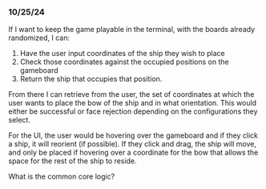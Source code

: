 
### 10/25/24
If I want to keep the game playable in the terminal, with the boards already randomized, I can:

1. Have the user input coordinates of the ship they wish to place 
2. Check those coordinates against the occupied positions on the gameboard
3. Return the ship that occupies that position. 

From there I can retrieve from the user, the set of coordinates at which the user wants to place the bow of the ship and in what orientation. This would either be successful or face rejection depending on the configurations they select. 

For the UI, the user would be hovering over the gameboard and if they click a ship, it will reorient (if possible). If they click and drag, the ship will move, and only be placed if hovering over a coordinate for the bow that allows the space for the rest of the ship to reside.

What is the common core logic?